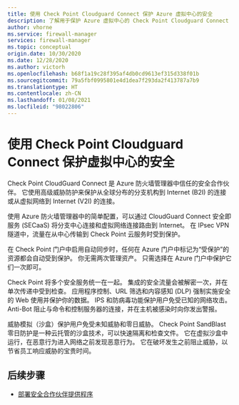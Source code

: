 ```yaml
---
title: 使用 Check Point Cloudguard Connect 保护 Azure 虚拟中心的安全
description: 了解用于保护 Azure 虚拟中心的 Check Point Cloudguard Connect
author: vhorne
ms.service: firewall-manager
services: firewall-manager
ms.topic: conceptual
origin.date: 10/30/2020
ms.date: 12/28/2020
ms.author: victorh
ms.openlocfilehash: b68f1a19c28f395af4db0cd9613ef315d338f01b
ms.sourcegitcommit: 79a5fbf0995801e4d1dea7f293da2f413787a7b9
ms.translationtype: HT
ms.contentlocale: zh-CN
ms.lasthandoff: 01/08/2021
ms.locfileid: "98022806"
---
```

# <a name="secure-virtual-hubs-using-check-point-cloudguard-connect"></a>使用 Check Point Cloudguard Connect 保护虚拟中心的安全

Check Point CloudGuard Connect 是 Azure 防火墙管理器中信任的安全合作伙伴。 它使用高级威胁防护来保护从全球分布的分支机构到 Internet (B2I) 的连接或从虚拟网络到 Internet (V2I) 的连接。 

使用 Azure 防火墙管理器中的简单配置，可以通过 CloudGuard Connect 安全即服务 (SECaaS) 将分支中心连接和虚拟网络连接路由到 Internet。 在 IPsec VPN 隧道中，流量在从中心传输到 Check Point 云服务时受到保护。

在 Check Point 门户中启用自动同步时，任何在 Azure 门户中标记为“受保护”的资源都会自动受到保护。 你无需两次管理资产。 只需选择在 Azure 门户中保护它们一次即可。

Check Point 将多个安全服务统一在一起。 集成的安全流量会被解密一次，并在单次传递中受到检查。 应用程序控制、URL 筛选和内容感知 (DLP) 强制实施安全的 Web 使用并保护你的数据。 IPS 和防病毒功能保护用户免受已知的网络攻击。 Anti-Bot 阻止与命令和控制服务器的连接，并在主机被感染时向你发出警报。

威胁模拟（沙盒）保护用户免受未知威胁和零日威胁。 Check Point SandBlast 零日防护是一种云托管的沙盒技术，可以快速隔离和检查文件。 它在虚拟沙盒中运行，在恶意行为进入网络之前发现恶意行为。 它在破坏发生之前阻止威胁，以节省员工响应威胁的宝贵时间。 


<!--[!VIDEO https://www.youtube.com/embed/C8AuN76DEmU]-->

## <a name="next-steps"></a>后续步骤

- [部署安全合作伙伴提供程序](deploy-trusted-security-partner.md)